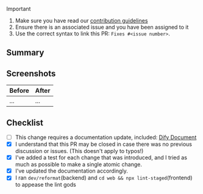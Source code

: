 > [!IMPORTANT]
>
> 1. Make sure you have read our [contribution guidelines](https://github.com/langgenius/dify/blob/main/CONTRIBUTING.md)
> 1. Ensure there is an associated issue and you have been assigned to it
> 1. Use the correct syntax to link this PR: `Fixes #<issue number>`.

## Summary

<!-- Please include a summary of the change and which issue is fixed. Please also include relevant motivation and context. List any dependencies that are required for this change. -->

## Screenshots

| Before | After |
|--------|-------|
| ... | ... |

## Checklist

- [ ] This change requires a documentation update, included: [Dify Document](https://github.com/langgenius/dify-docs)
- [x] I understand that this PR may be closed in case there was no previous discussion or issues. (This doesn't apply to typos!)
- [x] I've added a test for each change that was introduced, and I tried as much as possible to make a single atomic change.
- [x] I've updated the documentation accordingly.
- [x] I ran `dev/reformat`(backend) and `cd web && npx lint-staged`(frontend) to appease the lint gods
